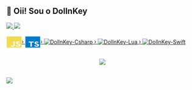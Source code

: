## 👋 Oii! Sou o DollnKey
<div>
  <a href="https://github.com/DollnKey">
  <img height="180em" src="https://github-readme-stats.vercel.app/api?username=DollnKey&show_icons=true&theme=shades-of-purple&include_all_commits=true&count_private=true"/>
  <img height="180em" src="https://github-readme-stats.vercel.app/api/top-langs/?username=DollnKey&layout=compact&langs_count=7&theme=shades-of-purple&count_private=true"/>
</div>
<div style="display: inline_block"><br>
  <img align="center" alt="DollnKey-JavaScipt" height="30" width="40" src="https://raw.githubusercontent.com/devicons/devicon/master/icons/javascript/javascript-plain.svg">›
  <img align="center" alt="DollnKey-Ts" height="30" width="40" src="https://raw.githubusercontent.com/devicons/devicon/master/icons/typescript/typescript-plain.svg">›
  <img align="center" alt="DollnKey-Csharp" height="40" width="40" src="https://seeklogo.com/images/C/c-sharp-c-logo-02F17714BA-seeklogo.com.png"> ›
  <img align="center" alt="DollnKey-Lua" height="40" width="40" src="https://upload.wikimedia.org/wikipedia/commons/thumb/c/cf/Lua-Logo.svg/1024px-Lua-Logo.svg.png"> ›
  <img align="center" alt="DollnKey-Swift" height="30" width="30" src="https://macmagazine.com.br/wp-content/uploads/2014/06/02-icone-swift.png">
</div>
  
  ##
 
<p align=center>
  <img height="80px" src="https://discord.c99.nl/widget/theme-4/450386644621721601.png" />
</p>
    
  ##
 
  ![](https://github.com/DollnKey/snk/raw/output/github-contribution-grid-snake.svg)

